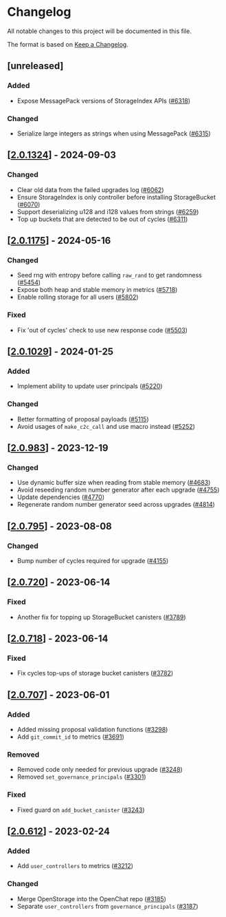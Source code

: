 # Changelog
All notable changes to this project will be documented in this file.

The format is based on [Keep a Changelog](https://keepachangelog.com/en/1.0.0/).

## [unreleased]

### Added

- Expose MessagePack versions of StorageIndex APIs ([#6318](https://github.com/open-chat-labs/open-chat/pull/6318))

### Changed

- Serialize large integers as strings when using MessagePack ([#6315](https://github.com/open-chat-labs/open-chat/pull/6315))

## [[2.0.1324](https://github.com/open-chat-labs/open-chat/releases/tag/v2.0.1324-storage_index)] - 2024-09-03

### Changed

- Clear old data from the failed upgrades log ([#6062](https://github.com/open-chat-labs/open-chat/pull/6062))
- Ensure StorageIndex is only controller before installing StorageBucket ([#6070](https://github.com/open-chat-labs/open-chat/pull/6070))
- Support deserializing u128 and i128 values from strings ([#6259](https://github.com/open-chat-labs/open-chat/pull/6259))
- Top up buckets that are detected to be out of cycles ([#6311](https://github.com/open-chat-labs/open-chat/pull/6311))

## [[2.0.1175](https://github.com/open-chat-labs/open-chat/releases/tag/v2.0.1175-storage_index)] - 2024-05-16

### Changed

- Seed rng with entropy before calling `raw_rand` to get randomness ([#5454](https://github.com/open-chat-labs/open-chat/pull/5454))
- Expose both heap and stable memory in metrics ([#5718](https://github.com/open-chat-labs/open-chat/pull/5718))
- Enable rolling storage for all users ([#5802](https://github.com/open-chat-labs/open-chat/pull/5802))

### Fixed

- Fix 'out of cycles' check to use new response code ([#5503](https://github.com/open-chat-labs/open-chat/pull/5503))

## [[2.0.1029](https://github.com/open-chat-labs/open-chat/releases/tag/v2.0.1029-storage_index)] - 2024-01-25

### Added

- Implement ability to update user principals ([#5220](https://github.com/open-chat-labs/open-chat/pull/5220))

### Changed

- Better formatting of proposal payloads ([#5115](https://github.com/open-chat-labs/open-chat/pull/5115))
- Avoid usages of `make_c2c_call` and use macro instead ([#5252](https://github.com/open-chat-labs/open-chat/pull/5252))

## [[2.0.983](https://github.com/open-chat-labs/open-chat/releases/tag/v2.0.983-storage_index)] - 2023-12-19

### Changed

- Use dynamic buffer size when reading from stable memory ([#4683](https://github.com/open-chat-labs/open-chat/pull/4683))
- Avoid reseeding random number generator after each upgrade ([#4755](https://github.com/open-chat-labs/open-chat/pull/4755))
- Update dependencies ([#4770](https://github.com/open-chat-labs/open-chat/pull/4770))
- Regenerate random number generator seed across upgrades ([#4814](https://github.com/open-chat-labs/open-chat/pull/4814))

## [[2.0.795](https://github.com/open-chat-labs/open-chat/releases/tag/v2.0.795-storage_index)] - 2023-08-08

### Changed

- Bump number of cycles required for upgrade ([#4155](https://github.com/open-chat-labs/open-chat/pull/4155))

## [[2.0.720](https://github.com/open-chat-labs/open-chat/releases/tag/v2.0.720-storage_index)] - 2023-06-14

### Fixed

- Another fix for topping up StorageBucket canisters ([#3789](https://github.com/open-chat-labs/open-chat/pull/3789))

## [[2.0.718](https://github.com/open-chat-labs/open-chat/releases/tag/v2.0.718-storage_index)] - 2023-06-14

### Fixed

- Fix cycles top-ups of storage bucket canisters ([#3782](https://github.com/open-chat-labs/open-chat/pull/3782))

## [[2.0.707](https://github.com/open-chat-labs/open-chat/releases/tag/v2.0.707-storage_index)] - 2023-06-01

### Added

- Added missing proposal validation functions ([#3298](https://github.com/open-chat-labs/open-chat/pull/3298))
- Add `git_commit_id` to metrics ([#3691](https://github.com/open-chat-labs/open-chat/pull/3691))

### Removed

- Removed code only needed for previous upgrade ([#3248](https://github.com/open-chat-labs/open-chat/pull/3248))
- Removed `set_governance_principals` ([#3301](https://github.com/open-chat-labs/open-chat/pull/3301))

### Fixed

- Fixed guard on `add_bucket_canister` ([#3243](https://github.com/open-chat-labs/open-chat/pull/3243))

## [[2.0.612](https://github.com/open-chat-labs/open-chat/releases/tag/v2.0.612-storage_index)] - 2023-02-24

### Added

- Add `user_controllers` to metrics ([#3212](https://github.com/open-chat-labs/open-chat/pull/3212))

### Changed

- Merge OpenStorage into the OpenChat repo ([#3185](https://github.com/open-chat-labs/open-chat/pull/3185))
- Separate `user_controllers` from `governance_principals` ([#3187](https://github.com/open-chat-labs/open-chat/pull/3187))